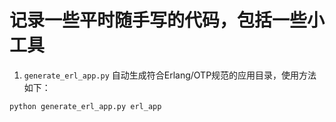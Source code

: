 # 记录一些平时随手写的代码，包括一些小工具

1. `generate_erl_app.py`
自动生成符合Erlang/OTP规范的应用目录，使用方法如下：
```
python generate_erl_app.py erl_app
```

